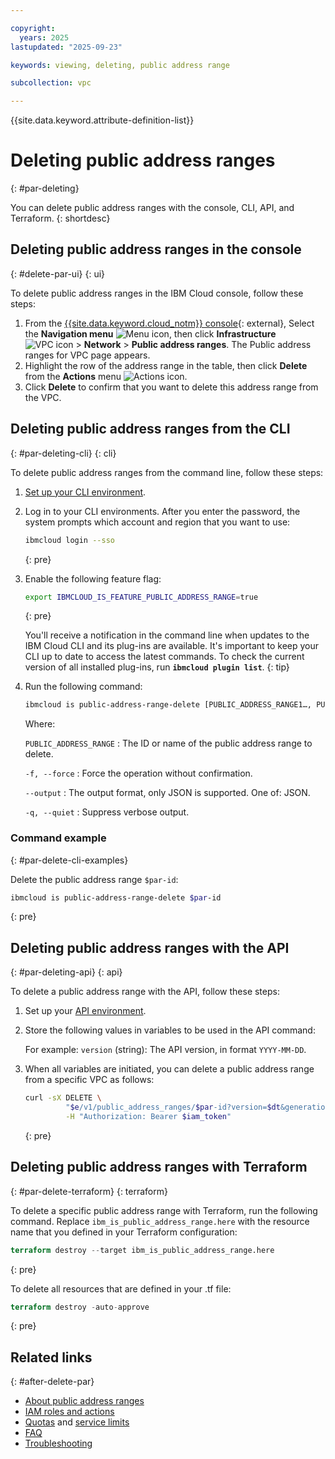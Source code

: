 ```yaml
---

copyright:
  years: 2025
lastupdated: "2025-09-23"

keywords: viewing, deleting, public address range

subcollection: vpc

---
```


{{site.data.keyword.attribute-definition-list}}

# Deleting public address ranges
{: #par-deleting} 

You can delete public address ranges with the console, CLI, API, and Terraform.
{: shortdesc}

## Deleting public address ranges in the console
{: #delete-par-ui}
{: ui}

To delete public address ranges in the IBM Cloud console, follow these steps:

1. From the [{{site.data.keyword.cloud_notm}} console](/login){: external}, Select the **Navigation menu** ![Menu icon](../icons/icon_hamburger.svg), then click **Infrastructure** ![VPC icon](../../icons/vpc.svg) > **Network** > **Public address ranges**. The Public address ranges for VPC page appears.
1. Highlight the row of the address range in the table, then click **Delete** from the **Actions** menu ![Actions icon](../icons/action-menu-icon.svg "Actions").
1. Click **Delete** to confirm that you want to delete this address range from the VPC.

## Deleting public address ranges from the CLI
{: #par-deleting-cli}
{: cli}

To delete public address ranges from the command line, follow these steps:

1. [Set up your CLI environment](/docs/vpc?topic=vpc-set-up-environment&interface=cli).
1. Log in to your CLI environments. After you enter the password, the system prompts which account and region that you want to use:

   ```sh
   ibmcloud login --sso
   ```
   {: pre}

1. Enable the following feature flag:

   ```sh
   export IBMCLOUD_IS_FEATURE_PUBLIC_ADDRESS_RANGE=true
   ```
   {: pre}

   You'll receive a notification in the command line when updates to the IBM Cloud CLI and its plug-ins are available. It's important to keep your CLI up to date to access the latest commands. To check the current version of all installed plug-ins, run **`ibmcloud plugin list`**.
   {: tip}

1. Run the following command:

   ```sh
   ibmcloud is public-address-range-delete [PUBLIC_ADDRESS_RANGE1…, PUBLIC_ADDRESS_RANGE2…] [-f, --force][--output JSON] [-q, --quiet]
   ```

   Where:

   `PUBLIC_ADDRESS_RANGE`
   :   The ID or name of the public address range to delete.

   `-f, --force`
   :   Force the operation without confirmation.

   `--output`
   :   The output format, only JSON is supported. One of: JSON.

   `-q, --quiet`
   :   Suppress verbose output.

### Command example
{: #par-delete-cli-examples}

Delete the public address range `$par-id`:

```sh
ibmcloud is public-address-range-delete $par-id
```
{: pre}

## Deleting public address ranges with the API
{: #par-deleting-api}
{: api}

To delete a public address range with the API, follow these steps:

1. Set up your [API environment](/docs/vpc?topic=vpc-set-up-environment&interface=cli).
1. Store the following values in variables to be used in the API command:

   For example: `version` (string): The API version, in format `YYYY-MM-DD`.

1. When all variables are initiated, you can delete a public address range from a specific VPC as follows:

   ```sh
   curl -sX DELETE \
            "$e/v1/public_address_ranges/$par-id?version=$dt&generation=2" \
            -H "Authorization: Bearer $iam_token"
   ```
   {: pre}

## Deleting public address ranges with Terraform
{: #par-delete-terraform}
{: terraform}

To delete a specific public address range with Terraform, run the following command. Replace `ibm_is_public_address_range.here` with the resource name that you defined in your Terraform configuration:
 
```terraform
terraform destroy --target ibm_is_public_address_range.here
```
{: pre}

To delete all resources that are defined in your .tf file:

```terraform
terraform destroy -auto-approve
```
{: pre}

## Related links
{: #after-delete-par}

- [About public address ranges](/docs/vpc?topic=vpc-about-par)
- [IAM roles and actions](/docs/vpc?topic=vpc-about-par#par-access-management)
- [Quotas](/docs/vpc?topic=vpc-quotas#par-quotas) and [service limits](/docs/vpc?topic=vpc-quotas#service-limits-for-vpc-services)
- [FAQ](/docs/vpc?topic=vpc-faq-public-address-ranges)
- [Troubleshooting](/docs/vpc?group=tbs-par)
